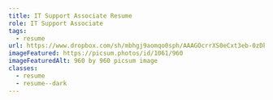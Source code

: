 ```yaml
---
title: IT Support Associate Resume
role: IT Support Associate
tags:
  - resume
url: https://www.dropbox.com/sh/mbhgj9aomqo0sph/AAAGOcrrXS0eCxt3eb-0zDkwa?dl=0
imageFeatured: https://picsum.photos/id/1061/960
imageFeaturedAlt: 960 by 960 picsum image
classes:
  - resume
  - resume--dark
---
```

